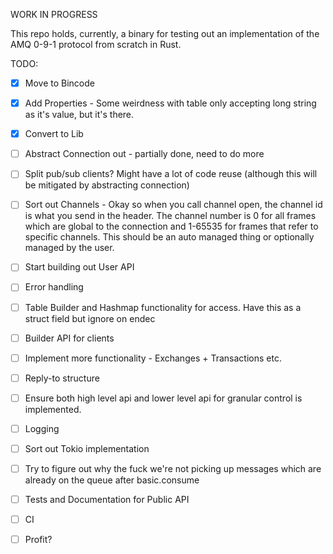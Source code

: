 WORK IN PROGRESS

This repo holds, currently, a binary for testing out an implementation of the AMQ 0-9-1 protocol from scratch in Rust.

TODO:

- [x] Move to Bincode
- [x] Add Properties - Some weirdness with table only accepting long string as it's value, but it's there.
- [x] Convert to Lib
- [ ] Abstract Connection out - partially done, need to do more
- [ ] Split pub/sub clients? Might have a lot of code reuse (although this will be mitigated by abstracting connection)
- [ ] Sort out Channels - Okay so when you call channel open, the channel id is what you send in the header. The channel number is 0 for all frames which are global to the connection and 1-65535 for frames that refer to specific channels. This should be an auto managed thing or optionally managed by the user.
- [ ] Start building out User API
- [ ] Error handling
- [ ] Table Builder and Hashmap functionality for access. Have this as a struct field but ignore on endec 
- [ ] Builder API for clients
- [ ] Implement more functionality - Exchanges + Transactions etc.
- [ ] Reply-to structure
- [ ] Ensure both high level api and lower level api for granular control is implemented.
- [ ] Logging
- [ ] Sort out Tokio implementation
- [ ] Try to figure out why the fuck we're not picking up messages which are already on the queue after basic.consume
- [ ] Tests and Documentation for Public API
- [ ] CI
- [ ] Profit? 


